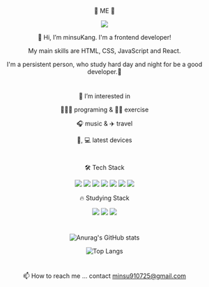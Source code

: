 <div align="center">
	
📣  ME 📣

<a href="https://velog.io/@minsu8834"><img src="https://img.shields.io/badge/BLOG-blue?style=plastic&logo=BLOG&logoColor=wihte"></a>

	
👋 Hi, I’m minsuKang. I'm a frontend developer!
	
My main skills are HTML, CSS, JavaScript and React.
	
I'm a persistent person, who study hard day and night for be a good developer.🥰

#
	
👀 I’m interested in 
	
🧑🏻‍💻 programing & 💪🏻 exercise

🎧 music & ✈️ travel 

📱, 💻 latest devices

#

🛠 Tech Stack

<img src="https://img.shields.io/badge/html5-E34F26?style=plastic&logo=html5&logoColor=white"> <img src="https://img.shields.io/badge/css3-blue?style=plastic&logo=css3&logoColor=white"> <img src="https://img.shields.io/badge/styled--components-DB7093?style=plastic&logo=styled-components&logoColor=white"> <img src="https://img.shields.io/badge/javascript-F7DF1E?style=plastic&logo=javascript&logoColor=black"> <img src="https://img.shields.io/badge/react-61DAFB?style=plastic&logo=react&logoColor=black"> <img src="https://img.shields.io/badge/vue.js-4FC08D?style=plastic&logo=vue.js&logoColor=black"> <img src="https://img.shields.io/badge/vuetify-blue?style=plastic&logo=vuetify&logoColor=white">

🔥 Studying Stack

<img src="https://img.shields.io/badge/next.js-white?style=plastic&logo=next.js&logoColor=black"> <img src="https://img.shields.io/badge/redux-pink?style=plastic&logo=redux&logoColor=black"> <img src="https://img.shields.io/badge/typescript-blue?style=plastic&logo=typescript&logoColor=white">

#
<!-- [![minsu kang's github stats](https://github-readme-stats.vercel.app/api?username=minchodang&show_icons=true&theme=aura) -->
	
![Anurag's GitHub stats](https://github-readme-stats.vercel.app/api?username=minchodang&count_private=true&show_icons=true&theme=aura)


![Top Langs](https://github-readme-stats.vercel.app/api/top-langs/?username=minchodang&layout=compact&theme=tokyonight)

#

📫 How to reach me ... contact minsu910725@gmail.com

</div>
